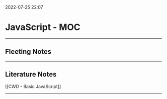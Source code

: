 2022-07-25 22:07
# JavaScript - MOC
---
## Fleeting Notes


---
## Literature Notes
[[CWD - Basic JavaScript]]

---